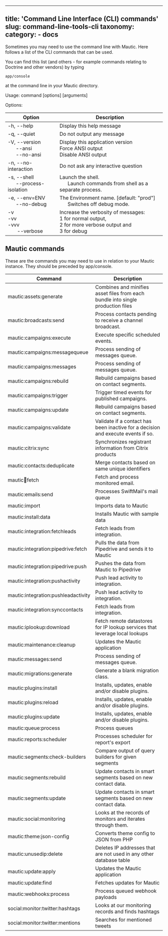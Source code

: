 ---
title: 'Command Line Interface (CLI) commands'
slug: command-line-tools-cli
taxonomy:
    category:
        - docs
----------------------------

Sometimes you may need to use the command line with Mautic.  Here follows a list of the CLI commands that can be used.
 
You can find this list (and others - for example commands relating to Doctrine and other vendors) by typing 

`app/console`

at the command line in your Mautic directory.

Usage:
  command [options] [arguments]

Options:

| Option | Description |
|---|---|
|  -h, --help    |           Display this help message |
|  -q, --quiet   |           Do not output any message |
|  -V, --version<br />&nbsp;&nbsp;&nbsp;&nbsp;&nbsp;&nbsp;--ansi <br />&nbsp;&nbsp;&nbsp;&nbsp;&nbsp;&nbsp;--no-ansi|           Display this application version<br />Force ANSI output<br />Disable ANSI output |
|  -n, --no-interaction |    Do not ask any interactive question |
|  -s, --shell<br />&nbsp;&nbsp;&nbsp;&nbsp;&nbsp;&nbsp;--process-isolation | Launch the shell.<br />&nbsp;&nbsp;&nbsp;&nbsp;&nbsp;&nbsp;Launch commands from shell as a separate process. |
|  -e, --env=ENV<br />&nbsp;&nbsp;&nbsp;&nbsp;&nbsp;&nbsp;--no-debug |           The Environment name. [default: "prod"] <br />&nbsp;&nbsp;&nbsp;&nbsp;&nbsp;&nbsp;Switches off debug mode. |
| -v<br /> -vv<br /> -vvv<br/>&nbsp;&nbsp;&nbsp;&nbsp;&nbsp;&nbsp; --verbose  |    Increase the verbosity of messages: <br />1 for normal output, <br />2 for more verbose output and <br/>3 for debug |

## Mautic commands

These are the commands you may need to use in relation to your Mautic instance.  They should be preceded by app/console.

| Command  | Description  |
|---|---|
| mautic:assets:generate  |  Combines and minifies asset files from each bundle into single production files |
| mautic:broadcasts:send  | Process contacts pending to receive a channel broadcast.  |
| mautic:campaigns:execute  | Execute specific scheduled events.  |
| mautic:campaigns:messagequeue  | Process sending of messages queue.  |
| mautic:campaigns:messages   | Process sending of messages queue.  |
| mautic:campaigns:rebuild   | Rebuild campaigns based on contact segments.  |
| mautic:campaigns:trigger  | Trigger timed events for published campaigns.  |
| mautic:campaigns:update  | Rebuild campaigns based on contact segments.  |
| mautic:campaigns:validate  | Validate if a contact has been inactive for a decision and execute events if so.  |
| mautic:citrix:sync  | Synchronizes registrant information from Citrix products  |
| mautic:contacts:deduplicate  | Merge contacts based on same unique identifiers  |
| mautic:email:fetch  | Fetch and process monitored email.  |
| mautic:emails:send   | Processes SwiftMail's mail queue  |
| mautic:import  | Imports data to Mautic  |
| mautic:install:data   | Installs Mautic with sample data  |
| mautic:integration:fetchleads  | Fetch leads from integration.  |
| mautic:integration:pipedrive:fetch  | Pulls the data from Pipedrive and sends it to Mautic  |
| mautic:integration:pipedrive:push  | Pushes the data from Mautic to Pipedrive  |
| mautic:integration:pushactivity  | Push lead activity to integration.  |
| mautic:integration:pushleadactivity  | Push lead activity to integration.  |
| mautic:integration:synccontacts  | Fetch leads from integration.  |
| mautic:iplookup:download  | Fetch remote datastores for IP lookup services that leverage local lookups  |
| mautic:maintenance:cleanup  | Updates the Mautic application  |
| mautic:messages:send  | Process sending of messages queue.  |
| mautic:migrations:generate  | Generate a blank migration class.  |
| mautic:plugins:install  | Installs, updates, enable and/or disable plugins.  |
| mautic:plugins:reload  | Installs, updates, enable and/or disable plugins.   |
| mautic:plugins:update  | Installs, updates, enable and/or disable plugins.  |
| mautic:queue:process   | Process queues  |
| mautic:reports:scheduler  | Processes scheduler for report's export  |
| mautic:segments:check-builders  | Compare output of query builders for given segments  |
| mautic:segments:rebuild  | Update contacts in smart segments based on new contact data.  |
| mautic:segments:update   | Update contacts in smart segments based on new contact data.  |
| mautic:social:monitoring  | Looks at the records of monitors and iterates through them.   |
| mautic:theme:json-config   | Converts theme config to JSON from PHP  |
| mautic:unusedip:delete   | Deletes IP addresses that are not used in any other database table  |
| mautic:update:apply  | Updates the Mautic application  |
| mautic:update:find  | Fetches updates for Mautic  |
| mautic:webhooks:process  | Process queued webhook payloads  |
| social:monitor:twitter:hashtags  | Looks at our monitoring records and finds hashtags  |
| social:monitor:twitter:mentions  | Searches for mentioned tweets   |
